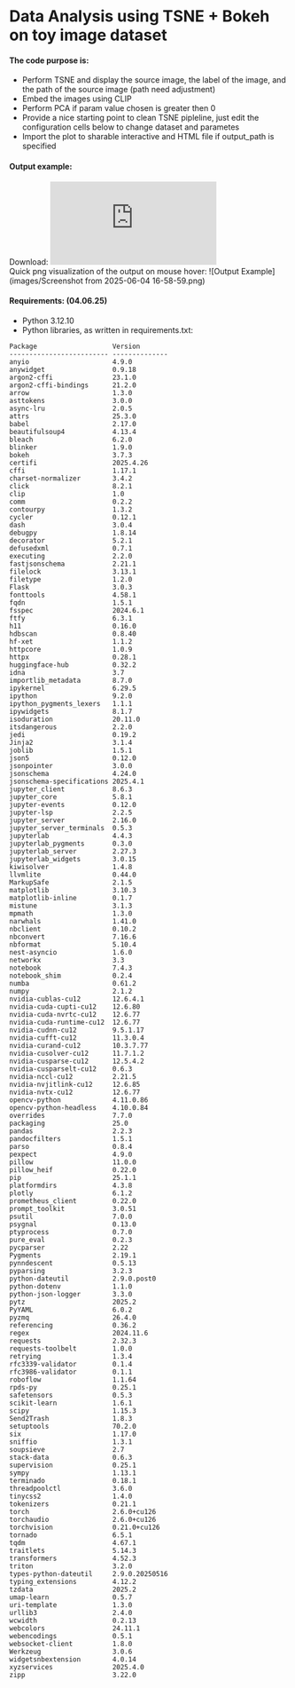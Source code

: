 # Data Analysis using TSNE + Bokeh on toy image dataset

#### The code purpose is:
- Perform TSNE and display the source image, the label of the image, and the path of the source image (path need adjustment)
- Embed the images using CLIP
- Perform PCA if param value chosen is greater then 0
- Provide a nice starting point to clean TSNE pipleline, just edit the configuration cells below to change dataset and parametes
- Import the plot to sharable interactive and HTML file if output_path is specified

#### Output example:
Download: ![tsne_bokeh_toy_output.html](https://github.com/tomervazana/TSNE-Bokeh-on-a-toy-image-dataset/blob/main/tsne_bokeh_toy_output.html)
<br>Quick png visualization of the output on mouse hover:
![Output Example](images/Screenshot from 2025-06-04 16-58-59.png)

<!--
TODO: 
#### Fully Interactive Version  
Click the badge below to step into the real-time dashboard with all interactive tooling enabled:  
[![Open Interactive Dashboard](https://img.shields.io/badge/Open-Interactive%20Bokeh-blue)](https://<your-username>.github.io/<your-repo>/interactive_daily_sales.html)
-->

#### Requirements: (04.06.25)
- Python 3.12.10
- Python libraries, as written in requirements.txt:
```
Package                   Version
------------------------- --------------
anyio                     4.9.0
anywidget                 0.9.18
argon2-cffi               23.1.0
argon2-cffi-bindings      21.2.0
arrow                     1.3.0
asttokens                 3.0.0
async-lru                 2.0.5
attrs                     25.3.0
babel                     2.17.0
beautifulsoup4            4.13.4
bleach                    6.2.0
blinker                   1.9.0
bokeh                     3.7.3
certifi                   2025.4.26
cffi                      1.17.1
charset-normalizer        3.4.2
click                     8.2.1
clip                      1.0
comm                      0.2.2
contourpy                 1.3.2
cycler                    0.12.1
dash                      3.0.4
debugpy                   1.8.14
decorator                 5.2.1
defusedxml                0.7.1
executing                 2.2.0
fastjsonschema            2.21.1
filelock                  3.13.1
filetype                  1.2.0
Flask                     3.0.3
fonttools                 4.58.1
fqdn                      1.5.1
fsspec                    2024.6.1
ftfy                      6.3.1
h11                       0.16.0
hdbscan                   0.8.40
hf-xet                    1.1.2
httpcore                  1.0.9
httpx                     0.28.1
huggingface-hub           0.32.2
idna                      3.7
importlib_metadata        8.7.0
ipykernel                 6.29.5
ipython                   9.2.0
ipython_pygments_lexers   1.1.1
ipywidgets                8.1.7
isoduration               20.11.0
itsdangerous              2.2.0
jedi                      0.19.2
Jinja2                    3.1.4
joblib                    1.5.1
json5                     0.12.0
jsonpointer               3.0.0
jsonschema                4.24.0
jsonschema-specifications 2025.4.1
jupyter_client            8.6.3
jupyter_core              5.8.1
jupyter-events            0.12.0
jupyter-lsp               2.2.5
jupyter_server            2.16.0
jupyter_server_terminals  0.5.3
jupyterlab                4.4.3
jupyterlab_pygments       0.3.0
jupyterlab_server         2.27.3
jupyterlab_widgets        3.0.15
kiwisolver                1.4.8
llvmlite                  0.44.0
MarkupSafe                2.1.5
matplotlib                3.10.3
matplotlib-inline         0.1.7
mistune                   3.1.3
mpmath                    1.3.0
narwhals                  1.41.0
nbclient                  0.10.2
nbconvert                 7.16.6
nbformat                  5.10.4
nest-asyncio              1.6.0
networkx                  3.3
notebook                  7.4.3
notebook_shim             0.2.4
numba                     0.61.2
numpy                     2.1.2
nvidia-cublas-cu12        12.6.4.1
nvidia-cuda-cupti-cu12    12.6.80
nvidia-cuda-nvrtc-cu12    12.6.77
nvidia-cuda-runtime-cu12  12.6.77
nvidia-cudnn-cu12         9.5.1.17
nvidia-cufft-cu12         11.3.0.4
nvidia-curand-cu12        10.3.7.77
nvidia-cusolver-cu12      11.7.1.2
nvidia-cusparse-cu12      12.5.4.2
nvidia-cusparselt-cu12    0.6.3
nvidia-nccl-cu12          2.21.5
nvidia-nvjitlink-cu12     12.6.85
nvidia-nvtx-cu12          12.6.77
opencv-python             4.11.0.86
opencv-python-headless    4.10.0.84
overrides                 7.7.0
packaging                 25.0
pandas                    2.2.3
pandocfilters             1.5.1
parso                     0.8.4
pexpect                   4.9.0
pillow                    11.0.0
pillow_heif               0.22.0
pip                       25.1.1
platformdirs              4.3.8
plotly                    6.1.2
prometheus_client         0.22.0
prompt_toolkit            3.0.51
psutil                    7.0.0
psygnal                   0.13.0
ptyprocess                0.7.0
pure_eval                 0.2.3
pycparser                 2.22
Pygments                  2.19.1
pynndescent               0.5.13
pyparsing                 3.2.3
python-dateutil           2.9.0.post0
python-dotenv             1.1.0
python-json-logger        3.3.0
pytz                      2025.2
PyYAML                    6.0.2
pyzmq                     26.4.0
referencing               0.36.2
regex                     2024.11.6
requests                  2.32.3
requests-toolbelt         1.0.0
retrying                  1.3.4
rfc3339-validator         0.1.4
rfc3986-validator         0.1.1
roboflow                  1.1.64
rpds-py                   0.25.1
safetensors               0.5.3
scikit-learn              1.6.1
scipy                     1.15.3
Send2Trash                1.8.3
setuptools                70.2.0
six                       1.17.0
sniffio                   1.3.1
soupsieve                 2.7
stack-data                0.6.3
supervision               0.25.1
sympy                     1.13.1
terminado                 0.18.1
threadpoolctl             3.6.0
tinycss2                  1.4.0
tokenizers                0.21.1
torch                     2.6.0+cu126
torchaudio                2.6.0+cu126
torchvision               0.21.0+cu126
tornado                   6.5.1
tqdm                      4.67.1
traitlets                 5.14.3
transformers              4.52.3
triton                    3.2.0
types-python-dateutil     2.9.0.20250516
typing_extensions         4.12.2
tzdata                    2025.2
umap-learn                0.5.7
uri-template              1.3.0
urllib3                   2.4.0
wcwidth                   0.2.13
webcolors                 24.11.1
webencodings              0.5.1
websocket-client          1.8.0
Werkzeug                  3.0.6
widgetsnbextension        4.0.14
xyzservices               2025.4.0
zipp                      3.22.0
```
